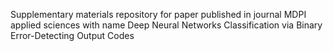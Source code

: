 Supplementary materials repository for paper published in journal  MDPI applied sciences
with name Deep Neural Networks Classification via Binary Error-Detecting Output Codes
